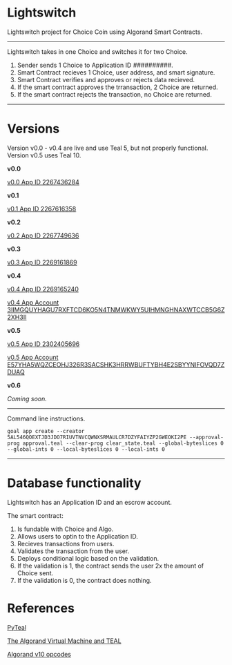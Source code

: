# Lightswitch

Lightswitch project for Choice Coin using Algorand Smart Contracts.

____________________________________________________________
Lightswitch takes in one Choice and switches it for two Choice.

1. Sender sends 1 Choice to Application ID ##########.
2. Smart Contract recieves 1 Choice, user address, and smart signature.
3. Smart Contract verifies and approves or rejects data recieved.
4. If the smart contract approves the trransaction, 2 Choice are returned.
5. If the smart contract rejects the transaction, no Choice are returned.

____________________________________________________________
# Versions

Version v0.0 - v0.4 are live and use Teal 5, but not properly functional. Version v0.5 uses Teal 10.

**v0.0**

[v0.0 App ID 2267436284](https://allo.info/application/2267436284)

**v0.1**

[v0.1 App ID 2267616358](https://allo.info/application/2267616358)

**v0.2**

[v0.2 App ID 2267749636](https://allo.info/application/2267749636)

**v0.3**

[v0.3 App ID 2269161869](https://allo.info/application/2269161869)

**v0.4**

[v0.4 App ID 2269165240](https://allo.info/application/2269165240)

[v0.4 App Account 3IIMGQUYHAGU7RXFTCD6KO5N4TNMWKWY5UIHMNGHNAXWTCCB5G6Z2XH3II](https://allo.info/account/3IIMGQUYHAGU7RXFTCD6KO5N4TNMWKWY5UIHMNGHNAXWTCCB5G6Z2XH3II)

**v0.5**

[v0.5 App ID 2302405696](https://allo.info/application/2302405696)

[v0.5 App Account E57YHA5WQZCEOHJ326R3SACSHK3HRRWBUFTYBH4E2SBYYNIFOVQD7ZDUAQ](https://allo.info/account/E57YHA5WQZCEOHJ326R3SACSHK3HRRWBUFTYBH4E2SBYYNIFOVQD7ZDUAQ)

**v0.6**

*Coming soon.*
____________________________________________________________

Command line instructions.

```
goal app create --creator 5AL546QOEXTJD3JDO7RIUVTNVCQWNXSRMAULCR7DZYFAIYZP2GWEOKI2PE --approval-prog approval.teal --clear-prog clear_state.teal --global-byteslices 0 --global-ints 0 --local-byteslices 0 --local-ints 0
```
____________________________________________________________

# Database functionality

Lightswitch has an Application ID and an escrow account.

The smart contract:
1. Is fundable with Choice and Algo.
2. Allows users to optin to the Application ID.
3. Recieves transactions from users.
4. Validates the transaction from the user.
5. Deploys conditional logic based on the validation.
6. If the validation is 1, the contract sends the user 2x the amount of Choice sent.
7. If the validation is 0, the contract does nothing.


# References

[PyTeal](https://pyteal.readthedocs.io/en/stable/)

[The Algorand Virtual Machine and TEAL](https://developer.algorand.org/docs/get-details/dapps/avm/teal/specification/)

[Algorand v10 opcodes](https://developer.algorand.org/docs/get-details/dapps/avm/teal/opcodes/v10/)


